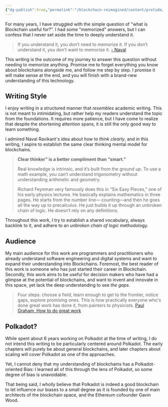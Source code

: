 ```yaml
---
{"dg-publish":true,"permalink":"/blockchain-reimagined/content/prelude/","hide":true,"created":"2024-08-18T19:22:42.051+01:00","updated":"2024-12-28T12:33:38.681+00:00"}
---
```


For many years, I have struggled with the simple question of "what is Blockchain useful for?". I had some "memorized" answers, but I can confess that I never set aside the time to deeply understand it. 

> If you understand it, you don’t need to memorize it. If you don’t understand it, you don’t want to memorize it.
> [- Naval](https://x.com/naval/status/1797129073828982970)

This writing is the outcome of my journey to answer this question without needing to memorize anything. Promise me to forget everything you know about blockchains alongside me, and follow me step by step. I promise it will make sense at the end, and you will finish with a brand-new understanding of this technology.

## Writing Style 

I enjoy writing in a structured manner that *resembles* academic writing. This is not meant to intimidating, but rather help my readers understand the topic from the foundations. It requires more patience, but I have come to realize that despite the shortening attention spans, it is still the only good way to learn something. 

I admired Naval Ravikant's idea about how to *think clearly*, and in this writing, I aspire to establish the same clear thinking mental model for blockchains.

> **Clear thinker” is a better compliment than “smart.”** 
> 
> Real knowledge is intrinsic, and it’s built from the ground up. To use a math example, you can’t understand trigonometry without understanding arithmetic and geometry.
> 
> Richard Feynman very famously does this in “Six Easy Pieces,” one of his early physics lectures. He basically explains mathematics in three pages. He starts from the number line— counting—and then he goes all the way up to precalculus. He just builds it up through an unbroken chain of logic. He doesn’t rely on any definitions.

Throughout this work, I try to establish a shared vocabulary, always backlink to it, and adhere to an *unbroken chain of logic* methodology.

## Audience 

My main audience for this work are programmers and practitioners who already understand software engineering and digital systems and want to expand their understanding into Blockchains. Foremost, the best reader of this work is someone who has just started their career in Blockchain. Secondly, this work aims to be useful for decision makers who have had a glimpse at the potential of blockchains, and want to invent and innovate in this space, yet lack the deep understanding to see *the gaps*.

> Four steps: choose a field, learn enough to get to the frontier, notice gaps, explore promising ones. This is how practically everyone who's done great work has done it, from painters to physicists.
> [Paul Graham, How to do great work](https://paulgraham.com/greatwork.html)

## Polkadot? 

While spent about 6 years working on Polkadot at the time of writing, I do not intend this writing to be particularly centered around Polkadot. The early chapters will purely be about general blockchains, and later chapters about scaling will cover Polkadot as one of the approaches. 

Yet, I cannot deny that my understanding of blockchains has a Polkadot-oriented Bias: I learned all of this through the lens of Polkadot, so some degree of bias is unavoidable.

That being said, I wholly believe that Polkadot is indeed a good blockchain to let influence our biases to a small degree as it is founded by one of main architects of the blockchain space, and the Ethereum cofounder Gavin Wood.
